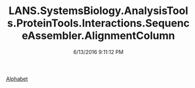 ﻿---
title: LANS.SystemsBiology.AnalysisTools.ProteinTools.Interactions.SequenceAssembler.AlignmentColumn
date: 6/13/2016 9:11:12 PM
---

[Alphabet](T-LANS.SystemsBiology.AnalysisTools.ProteinTools.Interactions.SequenceAssembler.AlignmentColumn.Alphabet.html)
